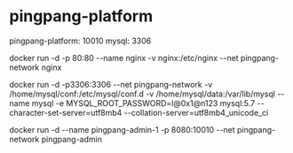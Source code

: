 # pingpang-platform

pingpang-platform: 10010
mysql: 3306

docker run -d -p 80:80 --name nginx -v nginx:/etc/nginx --net pingpang-network nginx

docker run -d -p3306:3306 --net pingpang-network -v /home/mysql/conf:/etc/mysql/conf.d -v /home/mysql/data:/var/lib/mysql --name mysql -e MYSQL_ROOT_PASSWORD=l@0x1@n123 mysql:5.7 --character-set-server=utf8mb4 --collation-server=utf8mb4_unicode_ci

docker run -d --name pingpang-admin-1 -p 8080:10010 --net pingpang-network pingpang-admin